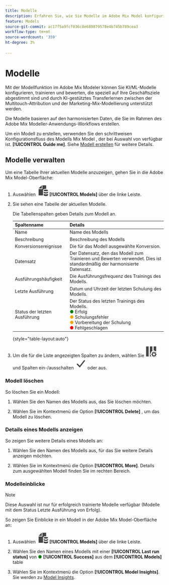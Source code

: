 ```yaml
---
title: Modelle
description: Erfahren Sie, wie Sie Modelle im Adobe Mix Model konfigurieren und verwenden.
feature: Models
source-git-commit: ac17f5a9fcf036c8e689879578e4b745b789cea3
workflow-type: tm+mt
source-wordcount: '359'
ht-degree: 3%

---
```



# Modelle

Mit der Modellfunktion im Adobe Mix Modeler können Sie KI/ML-Modelle konfigurieren, trainieren und bewerten, die speziell auf Ihre Geschäftsziele abgestimmt sind und durch KI-gestütztes Transferlernen zwischen der Multitouch-Attribution und der Marketing-Mix-Modellierung unterstützt werden.

Die Modelle basieren auf den harmonisierten Daten, die Sie im Rahmen des Adobe Mix Modeller-Anwendungs-Workflows erstellen.

Um ein Modell zu erstellen, verwenden Sie den schrittweisen Konfigurationsfluss des Modells Mix Model , der bei Auswahl von verfügbar ist. **[!UICONTROL Guide me]**. Siehe [Modell erstellen](create.md) für weitere Details.

## Modelle verwalten

Um eine Tabelle Ihrer aktuellen Modelle anzuzeigen, gehen Sie in die Adobe Mix Model-Oberfläche:

1. Auswählen ![](../assets/icons/FileData.svg) **[!UICONTROL Models]** über die linke Leiste.

1. Sie sehen eine Tabelle der aktuellen Modelle.

   Die Tabellenspalten geben Details zum Modell an.

   | Spaltenname | Details |
   |---|---|
   | Name | Name des Modells |
   | Beschreibung | Beschreibung des Modells |
   | Konversionsereignisse | Die für das Modell ausgewählte Konversion. |
   | Datensatz | Der Datensatz, den das Modell zum Trainieren und Bewerten verwendet. Dies ist standardmäßig der harmonisierte Datensatz. |
   | Ausführungshäufigkeit | Die Ausführungsfrequenz des Trainings des Modells. |
   | Letzte Ausführung | Datum und Uhrzeit der letzten Schulung des Modells. |
   | Status der letzten Ausführung | Der Status des letzten Trainings des Modells. <br/><span style="color:green">●</span> Erfolg<br/><span style="color:orange">●</span> Schulungsfehler<br/> <span style="color:orange">●</span> Vorbereitung der Schulung <br/><span style="color:red">●</span> Fehlgeschlagen |

   {style="table-layout:auto"}

1. Um die für die Liste angezeigten Spalten zu ändern, wählen Sie ![Spalteneinstellungen](../assets/icons/ColumnSetting.svg) und Spalten ein-/ausschalten ![Überprüfen](../assets/icons/Checkmark.svg) oder aus.

### Modell löschen

So löschen Sie ein Modell:

1. Wählen Sie den Namen des Modells aus, das Sie löschen möchten.

1. Wählen Sie im Kontextmenü die Option **[!UICONTROL Delete]** , um das Modell zu löschen.

### Details eines Modells anzeigen

So zeigen Sie weitere Details eines Modells an:

1. Wählen Sie den Namen des Modells aus, für das Sie weitere Details anzeigen möchten.

1. Wählen Sie im Kontextmenü die Option **[!UICONTROL More]**. Details zum ausgewählten Modell finden Sie im rechten Bereich.



### Modelleinblicke

>[!NOTE]
>
>Diese Auswahl ist nur für erfolgreich trainierte Modelle verfügbar (Modelle mit dem Status Letzte Ausführung von Erfolg).
>

So zeigen Sie Einblicke in ein Modell in der Adobe Mix Model-Oberfläche an:

1. Auswählen ![](../assets/icons/FileData.svg) **[!UICONTROL Models]** über die linke Leiste.

1. Wählen Sie den Namen eines Modells mit einer **[!UICONTROL Last run status]** von <span style="color:green">●</span> **[!UICONTROL Success]** aus dem **[!UICONTROL Models]** table

1. Wählen Sie im Kontextmenü die Option **[!UICONTROL Model Insights]**. Sie werden zu [Model Insights](insights.md).


